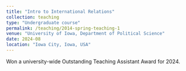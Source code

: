 ```yaml
---
title: "Intro to International Relations"
collection: teaching
type: "Undergraduate course"
permalink: /teaching/2014-spring-teaching-1
venue: "University of Iowa, Department of Political Science"
date: 2024-08
location: "Iowa City, Iowa, USA"
---
```


Won a university-wide Outstanding Teaching Assistant Award for 2024.
